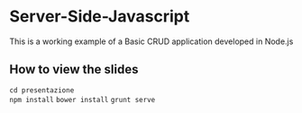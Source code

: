 # Server-Side-Javascript

This is a working example of a Basic CRUD application developed in Node.js

## How to view the slides

`cd presentazione`<br>
`npm install`
`bower install`
`grunt serve`
